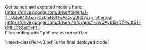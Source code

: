 Get trained and exported models here: [https://drive.google.com/drive/folders/1-1__UztgK13BsxsrCzbmN8HwAJEcgBKB?usp=sharing](https://drive.google.com/drive/u/1/folders/1-3wQAy615-D7-wDt5T-G0LLQk8xlOpFT) <br/>
Files ending with ".pkl" are exported files <br/>

'insect-classifier-v3.pkl' is the final deployed model
